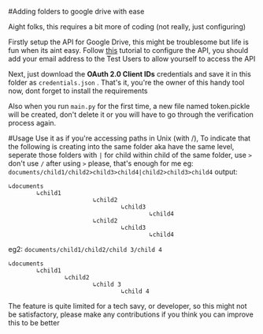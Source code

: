 #Adding folders to google drive with ease

Aight folks, this requires a bit more of coding (not really, just configuring)

Firstly setup the API for Google Drive, this might be troublesome but life is fun when its aint easy.
Follow [this](https://developers.google.com/drive/api/v3/enable-drive-api "SUPER GUIDE") tutorial to configure the API, you should add your email address to the Test Users to allow yourself to access the API

Next, just download the **OAuth 2.0 Client IDs** credentials and save it in this folder as `credentials.json`
. That's it, you're the owner of this handy tool now, dont forget to install the requirements

Also when you run `main.py` for the first time, a new file named token.pickle will be created, don't delete it or you will have to go through the verification process again.

#Usage
Use it as if you're accessing paths in Unix (with /),
To indicate that the following is creating into the same folder aka have the same level,
seperate those folders with `|`
for child within child of the same folder, use `>`
don't use `/` after using `>` please, that's enough for me
eg: `documents/child1/child2>child3>child4|child2>child3>child4`
output:
```
↳documents
        ↳child1
                        ↳child2
                                ↳child3
                                        ↳child4
                        ↳child2
                                ↳child3
                                        ↳child4
```
eg2: `documents/child1/child2/child 3/child 4`
```
↳documents
        ↳child1
                ↳child2
                        ↳child 3
                                ↳child 4
```
The feature is quite limited for a tech savy, or developer, so this might not be satisfactory, please make any contributions if you think you can improve this to be better